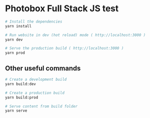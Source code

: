 # Photobox Full Stack JS test

``` bash
# Install the dependencies
yarn install

# Run website in dev (hot reload) mode ( http://localhost:3000 )
yarn dev

# Serve the production build ( http://localhost:3000 )
yarn prod
```

## Other useful commands
``` bash
# Create a development build
yarn build:dev

# Create a production build
yarn build:prod

# Serve content from build folder
yarn serve
```